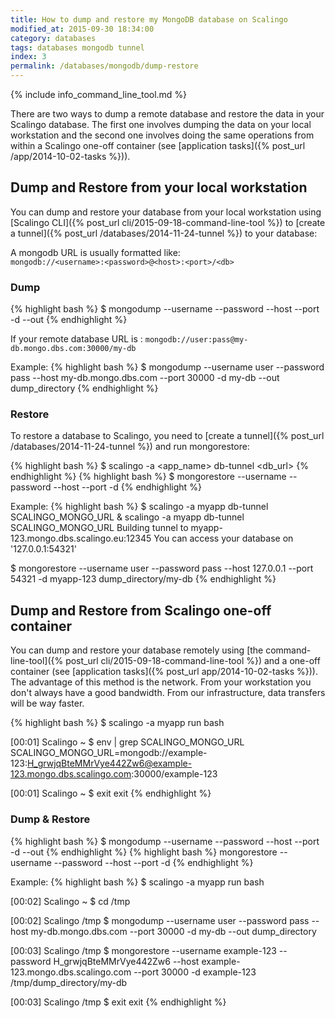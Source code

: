 ```yaml
---
title: How to dump and restore my MongoDB database on Scalingo
modified_at: 2015-09-30 18:34:00
category: databases
tags: databases mongodb tunnel
index: 3
permalink: /databases/mongodb/dump-restore
---
```


{% include info_command_line_tool.md %}

There are two ways to dump a remote database and restore the data in your Scalingo database. The first one involves dumping the data on your local workstation and the second one involves doing the same operations from within a Scalingo one-off container (see [application tasks]({% post_url /app/2014-10-02-tasks %})).

## Dump and Restore from your local workstation

You can dump and restore your database from your local workstation using [Scalingo CLI]({% post_url cli/2015-09-18-command-line-tool %}) to [create a tunnel]({% post_url /databases/2014-11-24-tunnel %}) to your database:

A mongodb URL is usually formatted like: <br>
`mongodb://<username>:<password>@<host>:<port>/<db>`

### Dump

{% highlight bash %}
$ mongodump --username <user> --password <pass> --host <host> --port <port> -d <db> --out <directory>
{% endhighlight %}

If your remote database URL is : `mongodb://user:pass@my-db.mongo.dbs.com:30000/my-db`

Example:
{% highlight bash %}
$ mongodump --username user --password pass --host my-db.mongo.dbs.com --port 30000 -d my-db --out dump_directory
{% endhighlight %}

### Restore

To restore a database to Scalingo, you need to [create a tunnel]({% post_url /databases/2014-11-24-tunnel %}) and run mongorestore:

{% highlight bash %}
$ scalingo -a <app_name> db-tunnel <db_url>
{% endhighlight %}
{% highlight bash %}
$ mongorestore --username <user> --password <pass> --host <host> --port <port> -d <db> <directory>
{% endhighlight %}

Example:
{% highlight bash %}
$ scalingo -a myapp db-tunnel SCALINGO_MONGO_URL &
scalingo -a myapp db-tunnel SCALINGO_MONGO_URL
Building tunnel to myapp-123.mongo.dbs.scalingo.eu:12345
You can access your database on '127.0.0.1:54321'

$ mongorestore --username user --password pass --host 127.0.0.1 --port 54321 -d myapp-123 dump_directory/my-db
{% endhighlight %}

## Dump and Restore from Scalingo one-off container

You can dump and restore your database remotely using [the command-line-tool]({% post_url cli/2015-09-18-command-line-tool %}) and a one-off container (see [application tasks]({% post_url app/2014-10-02-tasks %})). The advantage of this method is the network. From your workstation you don't always have a good bandwidth. From our infrastructure, data transfers will be way faster.

{% highlight bash %}
$ scalingo -a myapp run bash

[00:01] Scalingo ~ $ env | grep SCALINGO_MONGO_URL
SCALINGO_MONGO_URL=mongodb://example-123:H_grwjqBteMMrVye442Zw6@example-123.mongo.dbs.scalingo.com:30000/example-123

[00:01] Scalingo ~ $ exit
exit
{% endhighlight %}

### Dump & Restore

{% highlight bash %}
$ mongodump --username <user> --password <pass> --host <host> --port <port> -d <db> --out <directory>
{% endhighlight %}
{% highlight bash %}
mongorestore --username <user> --password <pass> --host <host> --port <port> -d <db> <directory>
{% endhighlight %}

Example:
{% highlight bash %}
$ scalingo -a myapp run bash

[00:02] Scalingo ~ $ cd /tmp

[00:02] Scalingo /tmp $ mongodump --username user --password pass --host my-db.mongo.dbs.com --port 30000 -d my-db --out dump_directory

[00:03] Scalingo /tmp $ mongorestore --username example-123 --password H_grwjqBteMMrVye442Zw6 --host example-123.mongo.dbs.scalingo.com --port 30000 -d example-123 /tmp/dump_directory/my-db

[00:03] Scalingo /tmp $ exit
exit
{% endhighlight %}
